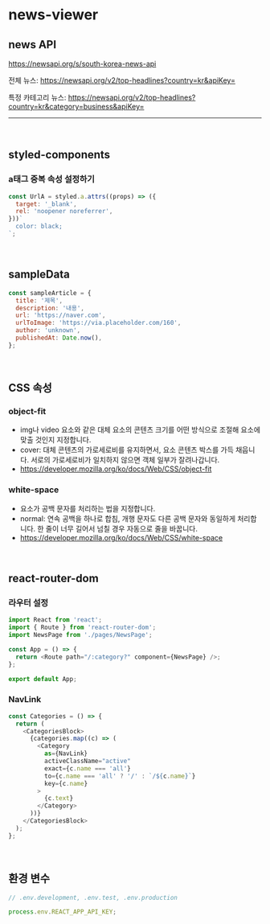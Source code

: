 # news-viewer

## news API

https://newsapi.org/s/south-korea-news-api

전체 뉴스: https://newsapi.org/v2/top-headlines?country=kr&apiKey=

특정 카테고리 뉴스: https://newsapi.org/v2/top-headlines?country=kr&category=business&apiKey=

---

<br />

## styled-components

### a태그 중복 속성 설정하기

```js
const UrlA = styled.a.attrs((props) => ({
  target: '_blank',
  rel: 'noopener noreferrer',
}))`
  color: black;
`;
```

<br />

## sampleData

```js
const sampleArticle = {
  title: '제목',
  description: '내용',
  url: 'https://naver.com',
  urlToImage: 'https://via.placeholder.com/160',
  author: 'unknown',
  publishedAt: Date.now(),
};
```

<br />

## CSS 속성

### object-fit

- img나 video 요소와 같은 대체 요소의 콘텐츠 크기를 어떤 방식으로 조절해 요소에 맞출 것인지 지정합니다.
- cover: 대체 콘텐츠의 가로세로비를 유지하면서, 요소 콘텐츠 박스를 가득 채웁니다. 서로의 가로세로비가 일치하지 않으면 객체 일부가 잘려나갑니다.
- https://developer.mozilla.org/ko/docs/Web/CSS/object-fit

### white-space

- 요소가 공백 문자를 처리하는 법을 지정합니다.
- normal: 연속 공백을 하나로 합침, 개행 문자도 다른 공백 문자와 동일하게 처리합니다. 한 줄이 너무 길어서 넘칠 경우 자동으로 줄을 바꿉니다.
- https://developer.mozilla.org/ko/docs/Web/CSS/white-space

<br />

## react-router-dom

### 라우터 설정

```js
import React from 'react';
import { Route } from 'react-router-dom';
import NewsPage from './pages/NewsPage';

const App = () => {
  return <Route path="/:category?" component={NewsPage} />;
};

export default App;
```

### NavLink

```js
const Categories = () => {
  return (
    <CategoriesBlock>
      {categories.map((c) => (
        <Category
          as={NavLink}
          activeClassName="active"
          exact={c.name === 'all'}
          to={c.name === 'all' ? '/' : `/${c.name}`}
          key={c.name}
        >
          {c.text}
        </Category>
      ))}
    </CategoriesBlock>
  );
};
```

<br />

## 환경 변수

```js
// .env.development, .env.test, .env.production

process.env.REACT_APP_API_KEY;
```
